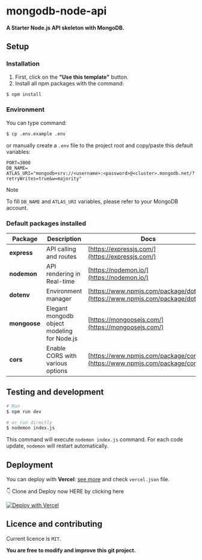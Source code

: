 # mongodb-node-api

**A Starter Node.js API skeleton with MongoDB.**

## Setup

### Installation

1. First, click on the **"Use this template"** button.
2. Install all npm packages with the command:

```bash
$ npm install
```

### Environment

You can type command:

```bash
$ cp .env.example .env
```

or manually create a `.env` file to the project root and copy/paste this default variables:

```
PORT=3000
DB_NAME=
ATLAS_URI="mongodb+srv://<username>:<password>@<cluster>.mongodb.net/?retryWrites=true&w=majority"
```

> [!NOTE]
> To fill `DB_NAME` and `ATLAS_URI` variables, please refer to your MongoDB account.

### Default packages installed

| Package      | Description                                 | Docs                                                                         |
| ------------ | ------------------------------------------- | ---------------------------------------------------------------------------- |
| **express**  | API calling and routes                      | [https://expressjs.com/](https://expressjs.com/)                             |
| **nodemon**  | API rendering in Real-time                  | [https://nodemon.io/](https://nodemon.io/)                                   |
| **dotenv**   | Environment manager                         | [https://www.npmjs.com/package/dotenv](https://www.npmjs.com/package/dotenv) |
| **mongoose** | Elegant mongodb object modeling for Node.js | [https://mongoosejs.com/](https://mongoosejs.com/)                           |
| **cors**     | Enable CORS with various options            | [https://www.npmjs.com/package/cors](https://www.npmjs.com/package/cors)     |

## Testing and development

```bash
# Run
$ npm run dev

# or run directly
$ nodemon index.js
```

This command will execute `nodemon index.js` command. For each code update, `nodemon` will restart automatically.

## Deployment

You can deploy with **Vercel**: [see more](https://vercel.com/) and check `vercel.json` file.

👇 Clone and Deploy now HERE by clicking here

[![Deploy with Vercel](https://vercel.com/button)](https://vercel.com/new/clone?repository-url=https%3A%2F%2Fgithub.com%2Fjornatf%2Fmongodb-node-api)

## Licence and contributing

Current licence is `MIT`.

**You are free to modify and improve this git project.**
